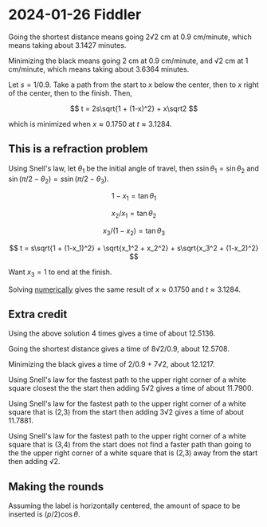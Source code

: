 2024-01-26 Fiddler
==================
Going the shortest distance means going 2√2 cm at 0.9 cm/minute,
which means taking about 3.1427 minutes.

Minimizing the black means going 2 cm at 0.9 cm/minute, and √2 cm at
1 cm/minute, which means taking about 3.6364 minutes.

Let $s = 1/0.9$.  Take a path from the start to $x$ below the center,
then to $x$ right of the center, then to the finish.  Then,

$$ t = 2s\sqrt{1 + (1-x)^2} + x\sqrt2 $$

which is minimized when $x \approx 0.1750$ at $t \approx 3.1284$.

This is a refraction problem
----------------------------
Using Snell's law, let $\theta_1$ be the initial angle of travel,
then $s\sin\theta_1 = \sin\theta_2$ and
$\sin(\pi/2-\theta_2) = s\sin(\pi/2-\theta_3)$.

$$ 1 - x_1 = \tan\theta_1 $$

$$ x_2/x_1 = \tan\theta_2 $$

$$ x_3/(1-x_2) = \tan\theta_3 $$

$$ t = s\sqrt{1 + (1-x_1)^2} + \sqrt{x_1^2 + x_2^2} + s\sqrt{x_3^2 + (1-x_2)^2} $$

Want $x_3 = 1$ to end at the finish.

Solving [numerically](20240126.hs) gives the same result
of $x \approx 0.1750$ and $t \approx 3.1284$.

Extra credit
------------
Using the above solution 4 times gives a time of about 12.5136.

Going the shortest distance gives a time of 8√2/0.9, about 12.5708.

Minimizing the black gives a time of 2/0.9 + 7√2, about 12.1217.

Using Snell's law for the fastest path to the upper right corner of a white
square closest the the start then adding 5√2 gives a time of about 11.7900.

Using Snell's law for the fastest path to the upper right corner of a
white square that is (2,3) from the start then adding 3√2 gives a time
of about 11.7881.

Using Snell's law for the fastest path to the upper right corner of a
white square that is (3,4) from the start does not find a faster path
than going to the the upper right corner of a white square that is (2,3)
away from the start then adding √2.

Making the rounds
-----------------
Assuming the label is horizontally centered, the amount of
space to be inserted is $(p/2)\cos\theta$.

